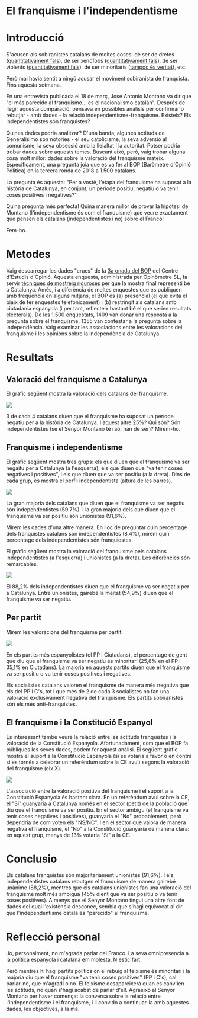 El franquisme i l'independentisme
================

Introducció
===========

S'acusen als sobiranistes catalans de moltes coses: de ser de dretes ([quantitativament fals](https://www.vilaweb.cat/noticies/dada-joe-brew-independentisme-dreta-esquerra/)), de ser xenófobs ([quantitativament fals](https://twitter.com/joethebrew/status/1107874957495681024)), de ser violents ([quantitativament fals](https://www.vilaweb.cat/noticies/els-dirigents-unionistes-no-van-parlar-de-violencia-durant-els-dies-doctobre-on-ara-diuen-que-hi-va-haver-violencia-les-dades/)), de ser minoritaris ([tampoc és veritat](https://www.vilaweb.cat/noticies/independentisme-majoritari-joe-brew/)), etc.

Però mai havia sentit a ningú acusar el moviment sobiranista de franquista. Fins aquesta setmana.

En una entrevista publicada el 18 de març, José Antonio Montano va dir que "el más parecido al franquismo... es el nacionalismo catalán". Després de llegir aquesta comparació, pensava en possibles anàlisis per confirmar o rebutjar - amb dades - la relació independentisme-franquisme. Existeix? Els independentistes són franquistes?

Quines dades podria analitzar? D'una banda, algunes actituds de Generalísimo són notories - el seu catolicisme, la seva adversió al comunisme, la seva obsessió amb la lleialtat i la autoritat. Potser podria trobar dades sobre aquests temes. Buscant això, però, vaig trobar alguna cosa molt millor: dades sobre la valoració del franquisme mateix. Específicament, una pregunta joia que es va fer al BOP (Baròmetre d'Opinió Política) en la tercera ronda de 2018 a 1.500 catalans.

La pregunta és aquesta: "Per a vostè, l’etapa del franquisme ha suposat a la història de Catalunya, en conjunt, un període positiu, negatiu o va tenir coses positives i negatives?"

Quina pregunta més perfecta! Quina manera millor de provar la hipòtesi de Montano (l'independentisme és com el franquisme) que veure exactament que pensen els catalans (independentistes i no) sobre el Franco!

Fem-ho.

Metodes
=======

Vaig descarregar les dades "crues" de la [3a onada del BOP](http://ceo.gencat.cat/ca/barometre/detall/index.html?id=6868) del Centre d'Estudis d'Opinió. Aquesta enquesta, administrada per Opinòmetre SL, fa servir [técniques de mostreig riguroses](http://upceo.ceo.gencat.cat/wsceop/6868/Fitxa%20t%C3%A8cnica%20-908.pdf) per que la mostra final representi bé a Catalunya. Amés, i a diferència de moltes enquestes que es publiquen amb freqüencia en alguns mitjans, el BOP és (a) presencial (el que evita el biaix de fer enquestes telefonicament) i (b) restringit als catalans amb ciutadania espanyola (i per tant, reflecteix bastant bé el que serien resultats electorals). De les 1.500 enquestats, 1409 van donar una resposta a la pregunta sobre el franquisme, 1355 van contestar a la pregunta sobre la independència. Vaig examinar les associacions entre les valoracions del franquisme i les opinions sobre la independència de Catalunya.

Resultats
=========

Valoració del franquisme a Catalunya
------------------------------------

El gràfic següent mostra la valoració dels catalans del franquisme.

![](figures/unnamed-chunk-4-1.png)

3 de cada 4 catalans diuen que el franquisme ha suposat un període negatiu per a la història de Catalunya. I aquest altre 25%? Qui són? Són independentistes (se el Senyor Montano té raó, han de ser)? Mirem-ho.

Franquisme i independentisme
----------------------------

El gràfic següent mostra tres grups: els que diuen que el franquisme va ser negaitu per a Catalunya (a l'esquerra), els que diuen que "va tenir coses negatives i positives", i els que diuen que va ser positiu (a la dreta). Dins de cada grup, es mostra el perfil independentista (altura de les barres).

![](figures/unnamed-chunk-5-1.png)

La gran majoria dels catalans que diuen que el franquisme va ser negatiu són independentistes (59.7%). I la gran majoria dels que diuen que el franquisme va ser positiu són unionistes (91,6%).

Mirem les dades d'una altre manera. En lloc de preguntar quin percentage dels franquistes catalans són independentistes (8,4%), mirem quin percentage dels independentistes són franquiestes.

El gràfic següent mostra la valoració del franquisme pels catalans independentistes (a l'esquerra) i unionistes (a la dreta). Les diferències són remarcables.

![](figures/unnamed-chunk-6-1.png)

El 88,2% dels independentistes diuen que el franquisme va ser negatiu per a Catalunya. Entre unionistes, gairebé la meitat (54,9%) diuen que el franquisme va ser negatiu.

Per partit
----------

Mirem les valoracions del franquisme per partit:

![](figures/unnamed-chunk-7-1.png)

En els partits més espanyolistes (el PP i Ciutadans), el percentage de gent que diu que el franquisme va ser negatiu és minoritari (25,8% en el PP i 35,1% en Ciutadans). La majoria en aquests partits diuen que el franquisme va ser positiu o va tenir coses positives i negatives.

Els socialistes catalans valoren el franquisme de manera més negativa que els del PP i C's, tot i que més de 2 de cada 3 socialistes no fan una valoració exclusivament negativa del franquisme. Els partits sobiranistes són els més anti-franquistes.

El franquisme i la Constitució Espanyol
---------------------------------------

És interessant també veure la relació entre les actituds franquistes i la valoració de la Constitució Espanyola. Afortunadament, com que el BOP fa públiques les seves dades, podem fer aquest anàlisi. El següent gràfic mostra el suport a la Constitució Espanyola (si es votaria a favor o en contra si es tornés a celebrar un referèndum sobre la CE avui) segons la valoració del franquisme (eix X).

![](figures/unnamed-chunk-8-1.png)

L'associació entre la valoració positiva del franquisme i el suport a la Constitució Espanyola és bastant clara. En un referèndum avui sobre la CE, el "Sí" guanyaria a Catalunya només en el sector (petit) de la població que diu que el franquisme va ser positiu. En el sector ambigu (el franquisme va tenir coses negatives i positives), guanyaria el "No" probablement, però dependria de com voten els "NS/NC". I en el sector que valora de manera negativa el franquisme, el "No" a la Constitució guanyaria de manera clara: en aquest grup, menys de 13% votaria "Sí" a la CE.

Conclusio
=========

Els catalans franquistes són majoritariament unionistes (91,6%). I els independentistes catalans rebutgen el franquisme de manera gairebé unànime (88,2%), mentres que els catalans unionistes fan una valoració del franquisme molt més ambigua (45% dient que va ser positiu o va tenir coses positives). A menys que el Senyor Montano tingui una altre font de dades del qual l'existència desconec, sembla que s'hagi equivocat al dir que l'independentisme català és "parecido" al franquisme.

Reflecció personal
==================

Jo, personalment, no m'agrada parlar del Franco. La seva omnipresencia a la política espanyola i catalana em molesta. N'estic fart.

Però mentres hi hagi partits polítics on el rebuig al feixisme és minoritari i la majoria diu que el franquisme "va tenir coses positives" (PP i C's), cal parlar-ne, que m'agradi o no. El feixisme desapareixerà quan es canviïen les actituds, no quan s'hagi acabat de parlar d'ell. Agraeixo al Senyor Montano per haver començat la conversa sobre la relació entre l'independentisme i el franquisme, i li convido a continuar-la amb aquestes dades, les objectives, a la mà.
